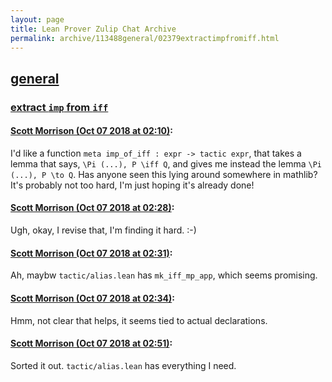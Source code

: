 ```yaml
---
layout: page
title: Lean Prover Zulip Chat Archive 
permalink: archive/113488general/02379extractimpfromiff.html
---
```


## [general](index.html)
### [extract `imp` from `iff`](02379extractimpfromiff.html)

#### [Scott Morrison (Oct 07 2018 at 02:10)](https://leanprover.zulipchat.com/#narrow/stream/113488-general/topic/extract%20%60imp%60%20from%20%60iff%60/near/135330842):
I'd like a function `meta imp_of_iff : expr -> tactic expr`, that takes a lemma that says, `\Pi (...), P \iff Q`, and gives me instead the lemma `\Pi (...), P \to Q`. Has anyone seen this lying around somewhere in mathlib? It's probably not too hard, I'm just hoping it's already done!

#### [Scott Morrison (Oct 07 2018 at 02:28)](https://leanprover.zulipchat.com/#narrow/stream/113488-general/topic/extract%20%60imp%60%20from%20%60iff%60/near/135331375):
Ugh, okay, I revise that, I'm finding it hard. :-)

#### [Scott Morrison (Oct 07 2018 at 02:31)](https://leanprover.zulipchat.com/#narrow/stream/113488-general/topic/extract%20%60imp%60%20from%20%60iff%60/near/135331435):
Ah, maybw `tactic/alias.lean` has `mk_iff_mp_app`, which seems promising.

#### [Scott Morrison (Oct 07 2018 at 02:34)](https://leanprover.zulipchat.com/#narrow/stream/113488-general/topic/extract%20%60imp%60%20from%20%60iff%60/near/135331537):
Hmm, not clear that helps, it seems tied to actual declarations.

#### [Scott Morrison (Oct 07 2018 at 02:51)](https://leanprover.zulipchat.com/#narrow/stream/113488-general/topic/extract%20%60imp%60%20from%20%60iff%60/near/135331975):
Sorted it out. `tactic/alias.lean` has everything I need.

